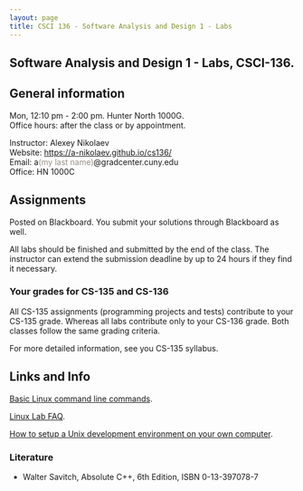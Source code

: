 ```yaml
---
layout: page
title: CSCI 136 - Software Analysis and Design 1 - Labs
---
```


## Software Analysis and Design 1 - Labs, CSCI-136.

<!--
Lecture 1. Jan 30, 2015. [C++ intro. Variables. Types. Arithmetic operations](lec/1/).     
Reading: 1.1 - 1.5.

Lecture 2. Feb 3, 2015. [Control flow. Branching. if and switch. Enumeration types](lec/2/).     
Reading: 2.1 - 2.2.   
Lab 1. [Basics of Unix. Small C++ programs](lab/1/).

Lecture 3. Feb 6, 2015. [Control flow. while and for loops](lec/3/).     
Reading: 2.3.   
[HW1](hw/1/). Due Saturday, Feb 14, by 11:59pm (Midnight). [[Solutions](hw/1/solutions.html)] 

Lecture 4. Feb 10, 2015. [Functions](lec/4/).    
Reading: 3.1, 3.2.    
Lab 2. [Simple file processing using redirection](lab/2/). [[Solutions](lab/2/solutions.html)]

Lecture 5. Feb 13, 2015. [More about functions, Scope, Recursion](lec/5/)    
Reading: 3.2, 3.3.    

Lecture 6. Feb 17, 2015. [Call by value and call by reference. Overloading function names. Default parameters](lec/6/).      
Rational approximation of a floating point number: [rational.cpp](lec/6/rational.cpp).     
Also, you may read about [Rational approximation of Pi](http://www.isi.edu/~johnh/BLOG/1999/0728_RATIONAL_PI/).    
Reading: 4.1.    
Lab 3. [Functions](lab/3/). [[Solutions](lab/3/solutions.html)]

Lecture 7. Feb 20, 2015. [Assertions. Testing](lec/7/).      
Reading: 4.2, 4.3.    

Lecture 8. Feb 24, 2015. [Arrays](lec/8/) [[Slides](lec/8/slides.pdf)].      
Reading: 5.1, 5.2.   
Lab 4. [Call by reference](lab/4/). [[Solutions](lab/4/solutions.html)] 

Lecture 9. Feb 27, 2015. [Arrays (continued)](lec/9/) [[Slides](lec/9/slides.pdf)].      
Reading: 5.2, 5.3.   

[HW2](hw/2/). Due Saturday, <del>Mar 7</del> Mar 14, by 11:59pm (Midnight). [[Solutions](hw/2/solutions.html)]    

Lecture 10. Mar 2, 2015. Multidimensional arrays. [[Slides](lec/10/slides.pdf)] [[Programs](lec/10/)]     
Reading: 5.4.     

Midterm 1. Mar 9, 2015.     
Lab 5. [Arrays](lab/5/). [[Solutions](lab/5/solutions.html)] 

Lecture 11. Mar 13, 2015. struct data type. [[Programs](lec/11/)]     
Reading: 6.1.     

Lecture 12. Mar 17, 2015. Classes. [[Programs](lec/12/)]    
Reading: 6.2.     
Lab 6. [Processing images](lab/6/). Please read this intro to this lab in advance, before coming to the class.
[[Solutions](lab/6/solutions.html)] 

Lecture 13. Mar 20, 2015. Classes continued. Separate compilation. [[Programs](lec/13/)]     
Reading: 6.2, 11.1.     

Lecture 14. Mar 24, 2015. Streams and file I/O. [[Programs](lec/14/)]     
Reading 12.1, 12.2.    
Lab 7. [Abstract data types. Implementation and testing.](lab/7/). [[Solutions](lab/7/solutions.html)] 

Lecture 15. Mar 27, 2015. Constructors. [[Programs](lec/15/)]   
Reading: 7.1, 7.2.    
After the lecture, I'm going to show some other useful features of SDL, primarily focusing on
loading and using textures (graphics files). Talking more about time and user input is another option.

Lecture 16. Mar 31, 2015. More about constructors. Static members. Vectors.    
Reading: 7.2. 7.3.    
Lab 8. [File IO. Reading and processing biological sequences.](lab/8/). 

[HW3](hw/3/). Due Saturday, Apr 4, by 11:59pm (Midnight). [[Solutions](hw/3/solutions.html)]     

Lecture 17. Apr 14, 2015. Generic data structures. Vectors. Intro to using templates. Hash tables. [[Programs](lec/17/)]      
Reading: 7.3.    
Lab 9. [Constructors, Vectors, and Boxes](lab/9/). 

Lecture 18. Apr 17, 2015. Old-style C strings. [[Programs](lec/18/)]      
Reading: 9.1.    

Lecture 19. Apr 21, 2015. New C++ string class.       
Reading: 9.3.   
Lab 10. [One-dimensional and two-dimensional vectors](lab/10/). 

Lecture 20. Apr 24, 2015. Review session. [[Hash Tables](lec/20)].      
Reading: 7.3.   

Midterm 2. Apr 28, 2015.     
Labs 11 and 12. [Implementing a subset of Markdown](lab/11/). [[Solutions](lab/11/solutions.html)]

Lecture 21. May 1, 2015. Algorithms competition. [[Round One and Round Two](docs/vector-algos.pdf)]

Lecture 22. May 5, 2015. Introducing pointers.

Lecture 23. May 8, 2015. Assignment. Pointers. Stack and heap allocation. [[Slides](lec/23/slides.pdf)]     
Reading: 10.1.   

Lecture 24. May 12, 2015. Dynamic arrays allocation. [[Slides](lec/24/slides.pdf)]     
Lab 13. [Separate compilation](lab/13/). 

Lecture 25. May 17, 2015. Objects that dynamically allocate memory. [[Slides](lec/25/slides.pdf)] [[Programs](lec/25/)]     
Reading: 10.3.   

[HW4](hw/4/). Due Saturday, May 23, by 11:59pm (Midnight).    

-->

## General information
Mon, 12:10 pm - 2:00 pm. Hunter North 1000G.  
Office hours: after the class or by appointment.

Instructor: Alexey Nikolaev  
Website: <https://a-nikolaev.github.io/cs136/>  
Email: a<span style="color:#969086;">(my last name)</span>@gradcenter.cuny.edu  
Office: HN 1000C  

## Assignments
Posted on Blackboard. You submit your solutions through Blackboard as well. 

All labs should be finished and submitted by the end of the class. 
The instructor can extend the submission deadline by up to 24 hours if they find it necessary.

### Your grades for CS-135 and CS-136
All CS-135 assignments (programming projects and tests) contribute to your CS-135 grade.
Whereas all labs contribute only to your CS-136 grade. Both classes follow the same grading criteria.

For more detailed information, see you CS-135 syllabus.

## Links and Info
[Basic Linux command line commands](linux/).

[Linux Lab FAQ](http://www.geography.hunter.cuny.edu/tbw/CS.Linux.Lab.FAQ/department_of_computer_science.faq.htm).

[How to setup a Unix development environment on your own computer](setup/).

### Literature
  * Walter Savitch, Absolute C++, 6th Edition, ISBN 0-13-397078-7

[pdfimg]: /img/pdf1.png
[fbimg]: /img/fb.png
